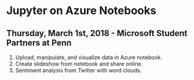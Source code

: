 # Jupyter on Azure Notebooks
## Thursday, March 1st, 2018 - Microsoft Student Partners at Penn
1. Upload, manipulate, and visualize data in Azure notebook.
2. Create slideshow from notebook and share online.
3. Sentiment analysis from Twitter with word clouds.
